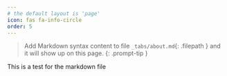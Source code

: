 ```yaml
---
# the default layout is 'page'
icon: fas fa-info-circle
order: 5       
---
```


> Add Markdown syntax content to file `_tabs/about.md`{: .filepath } and it will show up on this page.
{: .prompt-tip }

This is a test for the markdown file

<!-- Wat is de bedoeling van deze tab? Is dit enkel een voorbeeld?-->